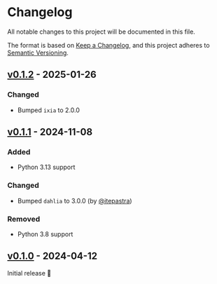 # Changelog

All notable changes to this project will be documented in this file.

The format is based on [Keep a Changelog](https://keepachangelog.com/en/1.0.0/),
and this project adheres to [Semantic Versioning](https://semver.org/spec/v2.0.0.html).

## [v0.1.2] - 2025-01-26

### Changed
- Bumped `ixia` to 2.0.0

## [v0.1.1] - 2024-11-08

### Added
- Python 3.13 support

### Changed
- Bumped `dahlia` to 3.0.0 (by [@itepastra](https://github.com/itepastra))

### Removed
- Python 3.8 support

## [v0.1.0] - 2024-04-12

Initial release 🎉


[v0.1.0]: https://github.com/trag1c/oddsprout/releases/tag/v0.1.0
[v0.1.1]: https://github.com/trag1c/oddsprout/compare/v0.1.0...v0.1.1
[v0.1.2]: https://github.com/trag1c/oddsprout/compare/v0.1.1...v0.1.2
